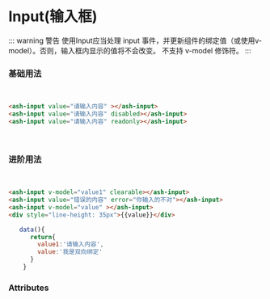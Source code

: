 # Input(输入框)
::: warning 警告
使用Input应当处理 input 事件，并更新组件的绑定值（或使用v-model）。否则，输入框内显示的值将不会改变。
不支持 v-model 修饰符。
:::

###  基础用法
 <br/>
 
<ClientOnly>
  <input-demos-1></input-demos-1>
</ClientOnly>

```html
<ash-input value="请输入内容" ></ash-input>
<ash-input value="请输入内容" disabled></ash-input>
<ash-input value="请输入内容" readonly></ash-input>
```
</br>

###  进阶用法
 <br/>
 
<ClientOnly>
  <input-demos-2></input-demos-2>
</ClientOnly>

``` html
<ash-input v-model="value1" clearable></ash-input>
<ash-input value="错误的内容" error="你输入的不对"></ash-input>
<ash-input v-model="value" ></ash-input>
<div style="line-height: 35px">{{value}}</div>

```
```js
   data(){
      return{
        value1:'请输入内容',
        value:'我是双向绑定'
      }
    }
```


### Attributes
<br/>
<ClientOnly>
  <input-demos-description></input-demos-description>
</ClientOnly>
